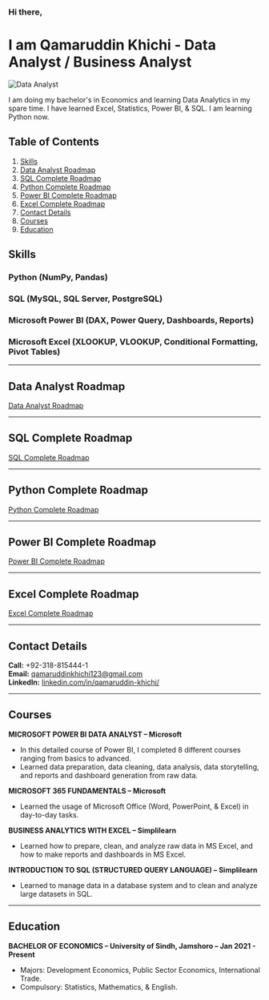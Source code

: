 ### Hi there, 

# I am Qamaruddin Khichi - Data Analyst / Business Analyst

![Data Analyst](https://github.com/user-attachments/assets/052495eb-5c2a-4ab6-99a1-3bf8c92c7ec7)

I am doing my bachelor's in Economics and learning Data Analytics in my spare time. I have learned Excel, Statistics, Power BI, & SQL. I am learning Python now.

## Table of Contents
1. [Skills](#skills)
2. [Data Analyst Roadmap](#data-analyst-roadmap)
3. [SQL Complete Roadmap](#sql-complete-roadmap)
4. [Python Complete Roadmap](#python-complete-roadmap)
5. [Power BI Complete Roadmap](#power-bi-complete-roadmap)
6. [Excel Complete Roadmap](#excel-complete-roadmap)
7. [Contact Details](#contact-details)
8. [Courses](#courses)
9. [Education](#education)

## Skills

### Python (NumPy, Pandas)
### SQL (MySQL, SQL Server, PostgreSQL)
### Microsoft Power BI (DAX, Power Query, Dashboards, Reports)
### Microsoft Excel (XLOOKUP, VLOOKUP, Conditional Formatting, Pivot Tables)

---

## Data Analyst Roadmap
[Data Analyst Roadmap](https://github.com/qamaruddin-khichi/Data-Analyst-Road-map.git)

---

## SQL Complete Roadmap
[SQL Complete Roadmap](https://github.com/qamaruddin-khichi/SQL-Complete-Roadmap.git)

---

## Python Complete Roadmap
[Python Complete Roadmap](https://github.com/qamaruddin-khichi/Python-Complete-Roadmap.git)

---

## Power BI Complete Roadmap
[Power BI Complete Roadmap](https://github.com/qamaruddin-khichi/Power-BI-Complete-Roadmap.git)

---

## Excel Complete Roadmap
[Excel Complete Roadmap](https://github.com/qamaruddin-khichi/Excel-Complete-Roadmap.git)

---

## Contact Details

**Call:** +92-318-815444-1  
**Email:** qamaruddinkhichi123@gmail.com  
**LinkedIn:** [linkedin.com/in/qamaruddin-khichi/](https://www.linkedin.com/in/qamaruddin-khichi/)

---

## Courses

**MICROSOFT POWER BI DATA ANALYST – Microsoft**
- In this detailed course of Power BI, I completed 8 different courses ranging from basics to advanced.
- Learned data preparation, data cleaning, data analysis, data storytelling, and reports and dashboard generation from raw data.

**MICROSOFT 365 FUNDAMENTALS – Microsoft**
- Learned the usage of Microsoft Office (Word, PowerPoint, & Excel) in day-to-day tasks.

**BUSINESS ANALYTICS WITH EXCEL – Simplilearn**
- Learned how to prepare, clean, and analyze raw data in MS Excel, and how to make reports and dashboards in MS Excel.

**INTRODUCTION TO SQL (STRUCTURED QUERY LANGUAGE) – Simplilearn**
- Learned to manage data in a database system and to clean and analyze large datasets in SQL.

---

## Education

**BACHELOR OF ECONOMICS – University of Sindh, Jamshoro – Jan 2021 - Present**
- Majors: Development Economics, Public Sector Economics, International Trade.
- Compulsory: Statistics, Mathematics, & English.
